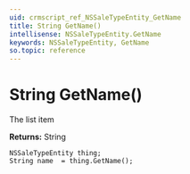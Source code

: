```yaml
---
uid: crmscript_ref_NSSaleTypeEntity_GetName
title: String GetName()
intellisense: NSSaleTypeEntity.GetName
keywords: NSSaleTypeEntity, GetName
so.topic: reference
---
```


# String GetName()

The list item

**Returns:** String

```crmscript
NSSaleTypeEntity thing;
String name  = thing.GetName();
```

